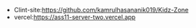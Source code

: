 * Clint-site:https://github.com/kamrulhasananik019/Kidz-Zone
* vercel:https://ass11-server-two.vercel.app
